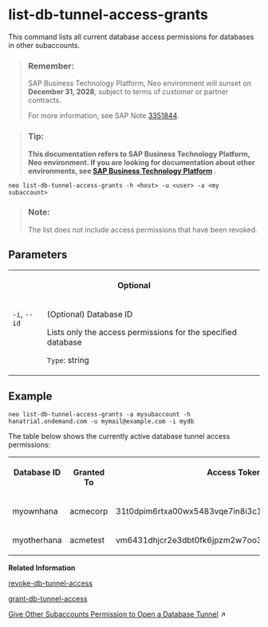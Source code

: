 <!-- loio21e4be85b52448d0ad259a93fd6f51fd -->

# list-db-tunnel-access-grants

This command lists all current database access permissions for databases in other subaccounts.



> ### Remember:  
> SAP Business Technology Platform, Neo environment will sunset on **December 31, 2028**, subject to terms of customer or partner contracts.
> 
> For more information, see SAP Note [3351844](https://me.sap.com/notes/3351844).

> ### Tip:  
> **This documentation refers to SAP Business Technology Platform, Neo environment. If you are looking for documentation about other environments, see [SAP Business Technology Platform](https://help.sap.com/docs/btp/sap-business-technology-platform/sap-business-technology-platform?version=Cloud) .**



```
neo list-db-tunnel-access-grants -h <host> -u <user> -a <my subaccount>
```

> ### Note:  
> The list does not include access permissions that have been revoked.



## Parameters


<table>
<tr>
<th valign="top" colspan="2">

Optional

</th>
</tr>
<tr>
<td valign="top">

`-i`, `--id`

</td>
<td valign="top">

\(Optional\) Database ID

Lists only the access permissions for the specified database

`Type`: string

</td>
</tr>
</table>



## Example

```
neo list-db-tunnel-access-grants -a mysubaccount -h hanatrial.ondemand.com -u mymail@example.com -i mydb
```

The table below shows the currently active database tunnel access permissions:


<table>
<tr>
<th valign="top">

Database ID

</th>
<th valign="top">

Granted To

</th>
<th valign="top">

Access Token

</th>
</tr>
<tr>
<td valign="top">

myownhana

</td>
<td valign="top">

acmecorp

</td>
<td valign="top">

31t0dpim6rtxa00wx5483vqe7in8i3c1phv759w9oqrutf638l

</td>
</tr>
<tr>
<td valign="top">

myotherhana

</td>
<td valign="top">

acmetest

</td>
<td valign="top">

vm6431dhjcr2e3dbt0fk6jpzm2w7oo3q48yumf1c6uu8b9pt9z

</td>
</tr>
</table>

**Related Information**  


[revoke-db-tunnel-access](revoke-db-tunnel-access-616309e.md "This command revokes database access that has been given to another subaccount.")

[grant-db-tunnel-access](grant-db-tunnel-access-7791e70.md "This command generates a token, which allows the members of another subaccount to access a database using a database tunnel.")

[Give Other Subaccounts Permission to Open a Database Tunnel](https://help.sap.com/viewer/3fa880aa54b74110ae99ad01503fcd60/Cloud/en-US/6efad73a5cfa41b486348b6758a6a391.html "You can allow other subaccounts to open a tunnel to an SAP ASE database database in your subaccount in the Neo environment.") :arrow_upper_right:

